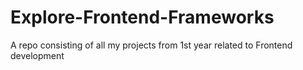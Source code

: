 # Explore-Frontend-Frameworks
A repo consisting of all my projects from 1st year related to Frontend development
